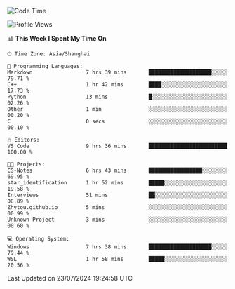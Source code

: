 <!--START_SECTION:waka-->
![Code Time](http://img.shields.io/badge/Code%20Time-1%2C865%20hrs%204%20mins-blue)

![Profile Views](http://img.shields.io/badge/Profile%20Views-4-blue)

📊 **This Week I Spent My Time On** 

```text
🕑︎ Time Zone: Asia/Shanghai

💬 Programming Languages: 
Markdown                 7 hrs 39 mins       ████████████████████░░░░░   79.71 % 
C++                      1 hr 42 mins        ████░░░░░░░░░░░░░░░░░░░░░   17.73 % 
Python                   13 mins             █░░░░░░░░░░░░░░░░░░░░░░░░   02.26 % 
Other                    1 min               ░░░░░░░░░░░░░░░░░░░░░░░░░   00.20 % 
C                        0 secs              ░░░░░░░░░░░░░░░░░░░░░░░░░   00.10 % 

🔥 Editors: 
VS Code                  9 hrs 36 mins       █████████████████████████   100.00 % 

🐱‍💻 Projects: 
CS-Notes                 6 hrs 43 mins       █████████████████░░░░░░░░   69.95 % 
star_identification      1 hr 52 mins        █████░░░░░░░░░░░░░░░░░░░░   19.58 % 
Interviews               51 mins             ██░░░░░░░░░░░░░░░░░░░░░░░   08.89 % 
Zhytou.github.io         5 mins              ░░░░░░░░░░░░░░░░░░░░░░░░░   00.99 % 
Unknown Project          3 mins              ░░░░░░░░░░░░░░░░░░░░░░░░░   00.60 % 

💻 Operating System: 
Windows                  7 hrs 38 mins       ████████████████████░░░░░   79.44 % 
WSL                      1 hr 58 mins        █████░░░░░░░░░░░░░░░░░░░░   20.56 % 
```


 Last Updated on 23/07/2024 19:24:58 UTC
<!--END_SECTION:waka-->